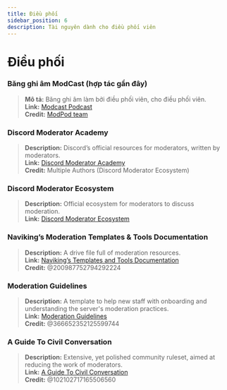 ```yaml
---
title: Điều phối
sidebar_position: 6
description: Tài nguyên dành cho điều phối viên
---
```


# Điều phối

### **Băng ghi âm ModCast** (hợp tác gần đây)
> __Mô tả:__ Băng ghi âm làm bởi điều phối viên, cho điều phối viên.   <br/>
__Link:__ [Modcast Podcast](https://modcast.network/)   <br/>
__Credit:__ [ModPod team](https://modcast.network/meet-the-team/) 

### **Discord Moderator Academy**
> __Description:__ Discord’s official resources for moderators, written by moderators.   <br/>
__Link:__ [Discord Moderator Academy](https://dis.gd/moderation)   <br/>
__Credit:__ Multiple Authors (Discord Moderator Ecosystem)

### **Discord Moderator Ecosystem** 
> __Description:__ Official ecosystem for moderators to discuss moderation.   <br/>
__Link:__ [Discord Moderator Ecosystem](https://discord.com/blog/announcing-the-discord-moderator-academy-exam)

### **Naviking’s Moderation Templates & Tools Documentation**
> __Description:__ A drive file full of moderation resources.   <br/>
__Link:__ [Naviking’s Templates and Tools Documentation](https://drive.google.com/drive/folders/1vqdEEBqqCftZgMTkgqK8sKzxtdMANu4U)   <br/>
__Credit:__ @200987752794292224

### **Moderation Guidelines**
> __Description:__ A template to help new staff with onboarding and understanding the server's moderation practices.   <br/>
__Link:__ [Moderation Guidelines](https://staff-guidelines.super.site/)   <br/>
__Credit:__ @366652352125599744

### **A Guide To Civil Conversation**
> __Description:__ Extensive, yet polished community ruleset, aimed at reducing the work of moderators.   <br/>
__Link:__ [A Guide To Civil Conversation](https://conversation.guide/)   <br/>
__Credit:__ @102102717165506560
